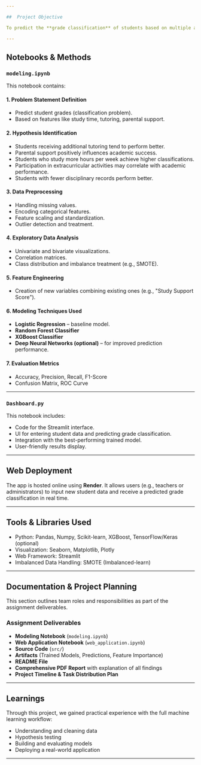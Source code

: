 ```yaml
---

##  Project Objective

To predict the **grade classification** of students based on multiple academic and socio-demographic factors using various supervised learning models.

---
```


## Notebooks & Methods

### `modeling.ipynb`
This notebook contains:

#### 1. **Problem Statement Definition**
- Predict student grades (classification problem).
- Based on features like study time, tutoring, parental support.

#### 2. **Hypothesis Identification**
- Students receiving additional tutoring tend to perform better.
- Parental support positively influences academic success.
- Students who study more hours per week achieve higher classifications.
- Participation in extracurricular activities may correlate with academic performance.
- Students with fewer disciplinary records perform better.

#### 3. **Data Preprocessing**
- Handling missing values.
- Encoding categorical features.
- Feature scaling and standardization.
- Outlier detection and treatment.

#### 4. **Exploratory Data Analysis**
- Univariate and bivariate visualizations.
- Correlation matrices.
- Class distribution and imbalance treatment (e.g., SMOTE).

#### 5. **Feature Engineering**
- Creation of new variables combining existing ones (e.g., "Study Support Score").

#### 6. **Modeling Techniques Used**
- **Logistic Regression** – baseline model.
- **Random Forest Classifier**
- **XGBoost Classifier**
- **Deep Neural Networks (optional)** – for improved prediction performance.

#### 7. **Evaluation Metrics**
- Accuracy, Precision, Recall, F1-Score
- Confusion Matrix, ROC Curve

---

### `Dashboard.py`
This notebook includes:

- Code for the Streamlit interface.
- UI for entering student data and predicting grade classification.
- Integration with the best-performing trained model.
- User-friendly results display.

---

##  Web Deployment

The app is hosted online using **Render**. It allows users (e.g., teachers or administrators) to input new student data and receive a predicted grade classification in real time.

---

##  Tools & Libraries Used

- Python: Pandas, Numpy, Scikit-learn, XGBoost, TensorFlow/Keras (optional)
- Visualization: Seaborn, Matplotlib, Plotly
- Web Framework: Streamlit
- Imbalanced Data Handling: SMOTE (Imbalanced-learn)

---

##  Documentation & Project Planning

This section outlines team roles and responsibilities as part of the assignment deliverables.


### Assignment Deliverables
-  **Modeling Notebook** (`modeling.ipynb`)
-  **Web Application Notebook** (`web_application.ipynb`)
-  **Source Code** (`src/`)
-  **Artifacts** (Trained Models, Predictions, Feature Importance)
-  **README File**
-  **Comprehensive PDF Report** with explanation of all findings
-  **Project Timeline & Task Distribution Plan**

---

##  Learnings

Through this project, we gained practical experience with the full machine learning workflow:
- Understanding and cleaning data
- Hypothesis testing
- Building and evaluating models
- Deploying a real-world application

---


